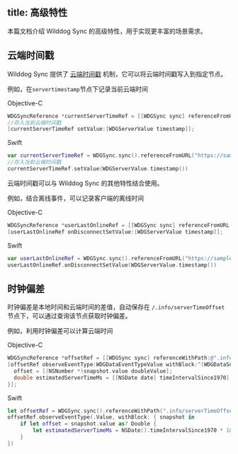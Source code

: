 
title: 高级特性
---
本篇文档介绍 Wilddog Sync 的高级特性，用于实现更丰富的场景需求。


## 云端时间戳

Wilddog Sync 提供了 [云端时间戳](/api/sync/ios/api.html#+timestamp) 机制，它可以将云端时间戳写入到指定节点。

例如，在`servertimestamp`节点下记录当前云端时间

Objective-C

```objectivec
WDGSyncReference *currentServerTimeRef = [[WDGSync sync] referenceFromURL:@"https://samplechat.wilddogio.com/servertimestamp"];
//存入当前云端时间戳
[currentServerTimeRef setValue:[WDGServerValue timestamp]];
```

Swift

```swift
var currentServerTimeRef = WDGSync.sync().referenceFromURL("https://samplechat.wilddogio.com/servertimestamp")
//存入当前云端时间戳
currentServerTimeRef.setValue(WDGServerValue.timestamp())
```

云端时间戳可以与 Wilddog Sync 的其他特性结合使用。

例如，结合离线事件，可以记录客户端的离线时间

Objective-C

```objectivec
WDGSyncReference *userLastOnlineRef = [[WDGSync sync] referenceFromURL:@"https://samplechat.wilddogio.com/users/joe/lastOnline"];
[userLastOnlineRef onDisconnectSetValue:[WDGServerValue timestamp]];
```

Swift

```swift
var userLastOnlineRef = WDGSync.sync().referenceFromURL("https://samplechat.wilddogio.com/users/joe/lastOnline")
userLastOnlineRef.onDisconnectSetValue(WDGServerValue.timestamp())
```

## 时钟偏差

时钟偏差是本地时间和云端时间的差值，自动保存在 `/.info/serverTimeOffset` 节点下，可以通过查询该节点获取时钟偏差。

例如，利用时钟偏差可以计算云端时间

Objective-C

```objectivec
WDGSyncReference *offsetRef = [[WDGSync sync] referenceWithPath:@".info/serverTimeOffset"];
[offsetRef observeEventType:WDGDataEventTypeValue withBlock:^(WDGDataSnapshot *snapshot) {
  offset = [(NSNumber *)snapshot.value doubleValue];
  double estimatedServerTimeMs = [[NSDate date] timeIntervalSince1970] * 1000.0 + offset;
}];
```

Swift

```swift
let offsetRef = WDGSync.sync().referenceWithPath(".info/serverTimeOffset")
offsetRef.observeEventType(.Value, withBlock: { snapshot in
    if let offset = snapshot.value as? Double {
        let estimatedServerTimeMs = NSDate().timeIntervalSince1970 * 1000.0 + offset
    }
})
```
